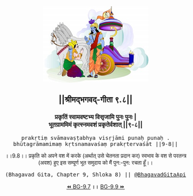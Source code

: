 <center><img src="../../asset/BG.png" alt="#API #bhagavadgitaapi #slok #nodejs #js #api #gitaapi #krishna #hinduism #vedic #ISKCON #shreemadbhagavadgita #technology"/>
<h2>||श्रीमद्‍भगवद्‍-गीता ९.८||</h2>
<h3>प्रकृतिं स्वामवष्टभ्य विसृजामि पुनः पुनः |<br/>भूतग्राममिमं कृत्स्नमवशं प्रकृतेर्वशात् ||९-८||</h3>
<pre>prakṛtiṃ svāmavaṣṭabhya visṛjāmi punaḥ punaḥ .<br/>bhūtagrāmamimaṃ kṛtsnamavaśaṃ prakṛtervaśāt ||9-8||</pre>
<p>।।9.8।। प्रकृति को अपने वश में करके (अर्थात् उसे चेतनता प्रदान कर) स्वभाव के वश से परतन्त्र (अवश) हुए इस सम्पूर्ण भूत समुदाय को मैं पुन:-पुन: रचता हूँ।।</p>
<pre>(Bhagavad Gita, Chapter 9, Shloka 8) || <a href="https://twitter.com/bhagavadgitaapi">@BhagavadGitaApi</a></pre><a href="../../9/7">⏪  BG-9.7</a><b>        ।।        </b><a href="../../9/9">BG-9.9  ⏩</a></center></center>